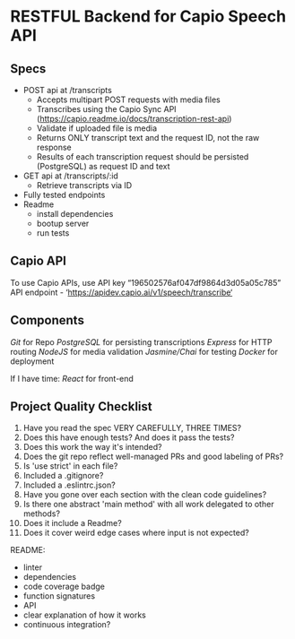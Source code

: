 # RESTFUL Backend for Capio Speech API

## Specs
- POST api at /transcripts
  - Accepts multipart POST requests with media files
  - Transcribes using the Capio Sync API (https://capio.readme.io/docs/transcription-rest-api)
  - Validate if uploaded file is media
  - Returns ONLY transcript text and the request ID, not the raw response
  - Results of each transcription request should be persisted (PostgreSQL) as request ID and text
- GET api at /transcripts/:id
  - Retrieve transcripts via ID
- Fully tested endpoints
- Readme
  - install dependencies
  - bootup server
  - run tests

## Capio API
To use Capio APIs, use API key “196502576af047df9864d3d05a05c785”
API endpoint - ‘https://apidev.capio.ai/v1/speech/transcribe‘

## Components
*Git* for Repo
*PostgreSQL* for persisting transcriptions
*Express* for HTTP routing
*NodeJS* for media validation
*Jasmine/Chai* for testing
*Docker* for deployment

If I have time:
*React* for front-end

## Project Quality Checklist

1. Have you read the spec VERY CAREFULLY, THREE TIMES?
2. Does this have enough tests? And does it pass the tests?
3. Does this work the way it's intended?
4. Does the git repo reflect well-managed PRs and good labeling of PRs?
5. Is 'use strict' in each file?
6. Included a .gitignore?
7. Included a .eslintrc.json?
8. Have you gone over each section with the clean code guidelines?
9. Is there one abstract 'main method' with all work delegated to other methods?
10. Does it include a Readme?
11. Does it cover weird edge cases where input is not expected?

README:
- linter
- dependencies
- code coverage badge
- function signatures
- API
- clear explanation of how it works
- continuous integration?
